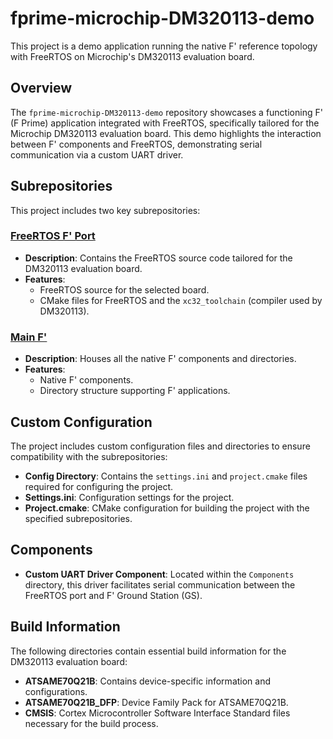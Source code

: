 # fprime-microchip-DM320113-demo

This project is a demo application running the native F' reference topology with FreeRTOS on Microchip's DM320113 evaluation board.

## Overview

The `fprime-microchip-DM320113-demo` repository showcases a functioning F' (F Prime) application integrated with FreeRTOS, specifically tailored for the Microchip DM320113 evaluation board. This demo highlights the interaction between F' components and FreeRTOS, demonstrating serial communication via a custom UART driver.

## Subrepositories

This project includes two key subrepositories:

### [FreeRTOS F' Port](https://github.com/fprime-community/fprime-microchip-DM320113)

- **Description**: Contains the FreeRTOS source code tailored for the DM320113 evaluation board.
- **Features**:
  - FreeRTOS source for the selected board.
  - CMake files for FreeRTOS and the `xc32_toolchain` (compiler used by DM320113).

### [Main F'](https://github.com/nasa/fprime)

- **Description**: Houses all the native F' components and directories.
- **Features**:
  - Native F' components.
  - Directory structure supporting F' applications.

## Custom Configuration

The project includes custom configuration files and directories to ensure compatibility with the subrepositories:

- **Config Directory**: Contains the `settings.ini` and `project.cmake` files required for configuring the project.
- **Settings.ini**: Configuration settings for the project.
- **Project.cmake**: CMake configuration for building the project with the specified subrepositories.

## Components

- **Custom UART Driver Component**: Located within the `Components` directory, this driver facilitates serial communication between the FreeRTOS port and F' Ground Station (GS).

## Build Information

The following directories contain essential build information for the DM320113 evaluation board:

- **ATSAME70Q21B**: Contains device-specific information and configurations.
- **ATSAME70Q21B_DFP**: Device Family Pack for ATSAME70Q21B.
- **CMSIS**: Cortex Microcontroller Software Interface Standard files necessary for the build process.
